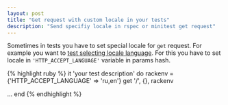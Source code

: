 ```yaml
---
layout: post
title: "Get request with custom locale in your tests"
description: "Send specifiy locale in rspec or minitest get request"
---
```


Sometimes in tests you have to set special locale for `get` request.
For example you want to [test selecting locale language](https://github.com/mperham/sidekiq/blob/master/test/test_web.rb#L33-L50).
For this you have to set locale in `'HTTP_ACCEPT_LANGUAGE'` variable in params hash.

{% highlight ruby %}
it 'your test description' do
  rackenv = {'HTTP_ACCEPT_LANGUAGE' => 'ru,en'}
  get '/', {}, rackenv

  ...
end
{% endhighlight %}
